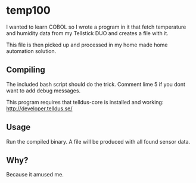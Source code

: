 # temp100
I wanted to learn COBOL so I wrote a program in it that fetch temperature and humidity data from my Tellstick DUO and creates a file with it.

This file is then picked up and processed in my home made home automation solution.

## Compiling
The included bash script should do the trick. Comment lime 5 if you dont want to add debug messages.

This program requires that telldus-core is installed and working: http://developer.telldus.se/

## Usage
Run the compiled binary. A file will be produced with all found sensor data.

## Why?
Because it amused me.
